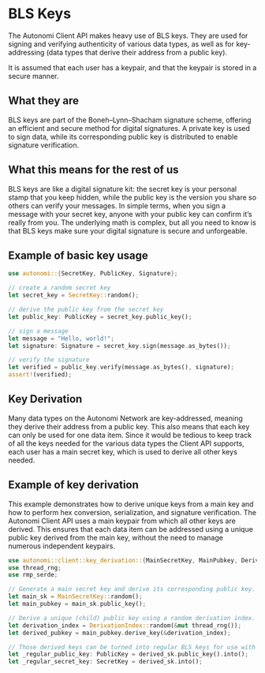 # BLS Keys

The Autonomi Client API makes heavy use of BLS keys. They are used for signing and verifying authenticity of various data types, as well as for key-addressing (data types that derive their address from a public key). 

It is assumed that each user has a keypair, and that the keypair is stored in a secure manner.

## What they are

BLS keys are part of the Boneh–Lynn–Shacham signature scheme, offering an efficient and secure method for digital signatures. A private key is used to sign data, while its corresponding public key is distributed to enable signature verification. 

## What this means for the rest of us

BLS keys are like a digital signature kit: the secret key is your personal stamp that you keep hidden, while the public key is the version you share so others can verify your messages. In simple terms, when you sign a message with your secret key, anyone with your public key can confirm it’s really from you. The underlying math is complex, but all you need to know is that BLS keys make sure your digital signature is secure and unforgeable.

## Example of basic key usage

```rust
use autonomi::{SecretKey, PublicKey, Signature};

// create a random secret key
let secret_key = SecretKey::random();

// derive the public key from the secret key
let public_key: PublicKey = secret_key.public_key();

// sign a message
let message = "Hello, world!";
let signature: Signature = secret_key.sign(message.as_bytes());

// verify the signature
let verified = public_key.verify(message.as_bytes(), signature);
assert!(verified);
```

## Key Derivation

Many data types on the Autonomi Network are key-addressed, meaning they derive their address from a public key. This also means that each key can only be used for one data item. Since it would be tedious to keep track of all the keys needed for the various data types the Client API supports, each user has a main secret key, which is used to derive all other keys needed.

## Example of key derivation

This example demonstrates how to derive unique keys from a main key and how to perform hex conversion, serialization, and signature verification. The Autonomi Client API uses a main keypair from which all other keys are derived. This ensures that each data item can be addressed using a unique public key derived from the main key, without the need to manage numerous independent keypairs.

```rust
use autonomi::client::key_derivation::{MainSecretKey, MainPubkey, DerivedPubkey, DerivationIndex};
use thread_rng;
use rmp_serde;

// Generate a main secret key and derive its corresponding public key.
let main_sk = MainSecretKey::random();
let main_pubkey = main_sk.public_key();

// Derive a unique (child) public key using a random derivation index.
let derivation_index = DerivationIndex::random(&mut thread_rng());
let derived_pubkey = main_pubkey.derive_key(&derivation_index);

// Those derived keys can be turned into regular BLS keys for use with other data types APIs
let _regular_public_key: PublicKey = derived_sk.public_key().into();
let _regular_secret_key: SecretKey = derived_sk.into();
```
